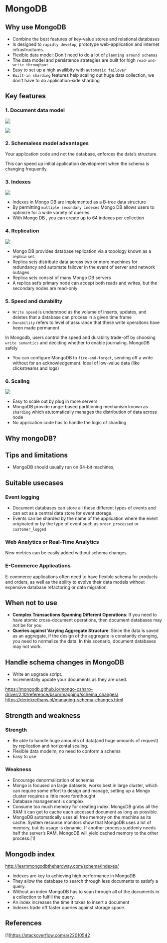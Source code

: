 # MongoDB
## Why use MongoDB
- Combine the best features of key-value stores and relational databases
- Is designed to `rapidly develop`, prototype web-application and internet infrastructures.
- Flexible data model: Don't need to do a lot of `planning around schemas`
- The data model and persistence strategies are built for high `read-and-write throughput`
- Easy to set up a high availibity with `automatic failover`
- `Built-in sharding` features help scaling out huge data collection, we don't have to do application-side sharding

## Key features
### 1. Document data model
![](images/2020-10-09-08-07-27.png)

![](images/2020-10-09-08-22-44.png)

### 2. Schemaless model advantages
Your application code and not the database, enforces the data’s structure. 

This can speed up initial application development when the schema is changing frequently.




### 3. Indexes
![](images/2020-10-09-08-23-40.png)
- Indexes in Mongo DB are implemented as a B-tree data structure
- By permitting `multiple secondary indexes` Mongo DB allows users to optimize for a wide variety of queries
- With Mongo DB , you can create up to 64 indexes per collection

### 4. Replication
![](images/2020-10-09-08-26-23.png)
- Mongo DB provides database replication via a topology known as a replica set.
- Replica sets distribute data across two or more machines for redundancy and automate
failover in the event of server and network outages
- Replica sets consist of many Mongo DB servers
- A replica set’s primary node can accept both reads and writes, but the secondary nodes are read-only

### 5. Speed and durability
- `Write speed` is understood as the volume of inserts, updates, and deletes that a database can process in a given time frame
- `Durability` refers to level of assurance that these write operaitons have been made permanent

In Mongodb, users control the speed and durablity trade-off by choosing` write semantics` and deciding whether to enable journaling. MongoDB safely

- You can configure MongoDB to `fire-and-forget`, sending off a write without for an acknowledgement. Ideal of low-value data (like clickstreams and logs)

### 6. Scaling
![](images/2020-10-09-09-45-09.png)
- Easy to scale out by plug in more servers
- MongoDB provide range-based partitioning mechanism known as `sharding` which atutomatically manages the distribution of data across node
- No application code has to handle the logic of sharding


## Why mongoDB?



## Tips and limitations
- MongoDB should usually run on 64-bit machines, 


## Suitable usecases
### Event logging
- Document databases can store all these different types of events and can act as a central data   store for event storage.
- Events can be sharded by the name of the application
where the event originated or by the type of event such as `order_processed` or `customer_logged`

### Web Analytics or Real-Time Analytics
New metrics can be easily added without schema changes.

### E-Commerce Applications
E-commerce applications often need to have flexible schema for products and orders, as well as the
ability to evolve their data models without expensive database refactoring or data migration

## When not to use
- **Complex Transactions Spanning Different Operations**: If you need to have atomic cross-document operations, then document databases may not be for you
- **Queries against Varying Aggregate Structure**: Since the data is saved as an aggregate, if the design of the aggregate is constantly changing, you need to normalize the data. In this scenario, document databases may not work.


## Handle schema changes in MongoDB
- Write an upgrade script.
- Incrementally update your documents as they are used.

https://mongodb.github.io/mongo-csharp-driver/2.10/reference/bson/mapping/schema_changes/
https://derickrethans.nl/managing-schema-changes.html

## Strength and weakness
### Strength
- Be able to handle huge amounts of data(and huge amounts of request) by replication and horizontal scaling. 
- Flexible data modelm, no need to conform a schema
- Easy to use

### Weakness
- Encourage denormalization of schemas
- Mongo is focused on large datasets, works best in large cluster, which can require some effort to design and manage, setting up a Mongo cluster requires a little more forethought
- Database management is complex
- Consume too much memory for creating index: MongoDB grabs all the RAM it can get to cache each accessed document as long as possible.
- MongoDB automatically uses all free memory on the machine as its cache. System resource monitors show that MongoDB uses a lot of memory, but its usage is dynamic. If another process suddenly needs half the server’s RAM, MongoDB will yield cached memory to the other process.[1]

## Mongodb index
http://learnmongodbthehardway.com/schema/indexes/
- Indexes are key to achieving high performance in MongoDB
- They allow the database to search through less documents to satisfy a query.
- Without an index MongoDB has to scan through all of the documents in a collection to fulfill the query.
- An index increases the time it takes to insert a document
- Indexes trade off faster queries against storage space.

## References
[1]https://stackoverflow.com/a/22010542

